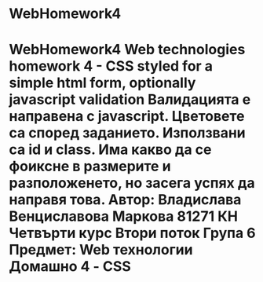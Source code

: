 # WebHomework4
# WebHomework4 Web technologies homework 4 - CSS styled for a simple html form, optionally javascript validation  Валидацията е направена с javascript.  Цветовете са според заданието. Използвани са id и class. Има какво да се фоиксне в размерите и разположенето, но засега успях да направя това.    Автор:  Владислава Венциславова Маркова 81271 КН Четвърти курс Втори поток Група 6  Предмет: Web технологии  Домашно 4 - CSS 
